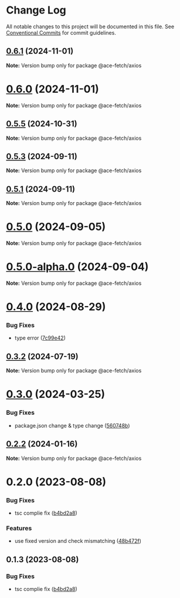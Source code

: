 # Change Log

All notable changes to this project will be documented in this file.
See [Conventional Commits](https://conventionalcommits.org) for commit guidelines.

## [0.6.1](https://github.com/aceHubert/ace-fetch/compare/v0.6.0...v0.6.1) (2024-11-01)

**Note:** Version bump only for package @ace-fetch/axios

# [0.6.0](https://github.com/aceHubert/ace-fetch/compare/v0.5.5...v0.6.0) (2024-11-01)

**Note:** Version bump only for package @ace-fetch/axios

## [0.5.5](https://github.com/aceHubert/ace-fetch/compare/v0.5.4...v0.5.5) (2024-10-31)

**Note:** Version bump only for package @ace-fetch/axios

## [0.5.3](https://github.com/aceHubert/ace-fetch/compare/v0.5.2...v0.5.3) (2024-09-11)

**Note:** Version bump only for package @ace-fetch/axios

## [0.5.1](https://github.com/aceHubert/ace-fetch/compare/v0.5.0...v0.5.1) (2024-09-11)

**Note:** Version bump only for package @ace-fetch/axios

# [0.5.0](https://github.com/aceHubert/ace-fetch/compare/v0.5.0-alpha.0...v0.5.0) (2024-09-05)

**Note:** Version bump only for package @ace-fetch/axios

# [0.5.0-alpha.0](https://github.com/aceHubert/ace-fetch/compare/v0.4.0...v0.5.0-alpha.0) (2024-09-04)

**Note:** Version bump only for package @ace-fetch/axios

# [0.4.0](https://github.com/aceHubert/ace-fetch/compare/v0.3.2...v0.4.0) (2024-08-29)

### Bug Fixes

- type error ([7c99e42](https://github.com/aceHubert/ace-fetch/commit/7c99e42beebfd1bc416099aa8c453e87e06d61e7))

## [0.3.2](https://github.com/aceHubert/ace-fetch/compare/v0.3.1...v0.3.2) (2024-07-19)

**Note:** Version bump only for package @ace-fetch/axios

# [0.3.0](https://github.com/aceHubert/ace-fetch/compare/v0.2.2...v0.3.0) (2024-03-25)

### Bug Fixes

- package.json change & type change ([560748b](https://github.com/aceHubert/ace-fetch/commit/560748b5e1a3b3e6eaa157719fb1070f72a030df))

## [0.2.2](https://github.com/aceHubert/ace-fetch/compare/v0.2.0...v0.2.2) (2024-01-16)

**Note:** Version bump only for package @ace-fetch/axios

# 0.2.0 (2023-08-08)

### Bug Fixes

- tsc complie fix ([b4bd2a8](https://github.com/aceHubert/ace-fetch/commit/b4bd2a8217b219eca8371d253d1bb711aca49c9e))

### Features

- use fixed version and check mismatching ([48b472f](https://github.com/aceHubert/ace-fetch/commit/48b472f0b96c9810d73f0b312a767d3ef7a6d206))

## 0.1.3 (2023-08-08)

### Bug Fixes

- tsc complie fix ([b4bd2a8](https://github.com/aceHubert/ace-fetch/commit/b4bd2a8217b219eca8371d253d1bb711aca49c9e))
